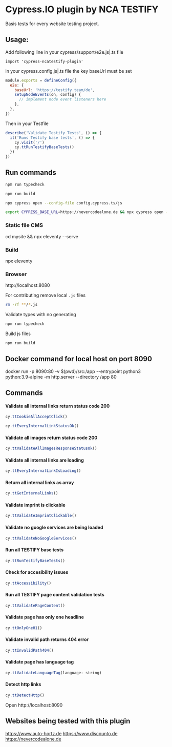 # Cypress.IO plugin by NCA TESTIFY

Basis tests for every website testing project.

## Usage:

Add following line in your cypress/support/e2e.js|.ts file

`import 'cypress-ncatestify-plugin'`

in your cypress.config.js|.ts file the key baseUrl must be set

```js
module.exports = defineConfig({
  e2e: {
    baseUrl: 'https://testify.team/de',
    setupNodeEvents(on, config) {
      // implement node event listeners here
    },
  },
})
```

Then in your Testfile

```js
describe('Validate Testify Tests', () => {
  it('Runs Testify base tests', () => {
    cy.visit('/')
    cy.ttRunTestifyBaseTests()
  })
})
```

## Run commands

```bash
npm run typecheck
```

```bash
npm run build
```

```bash
npx cypress open --config-file config.cypress.ts/js
```

```bash
export CYPRESS_BASE_URL=https://nevercodealone.de && npx cypress open --config-file config.cypress.ts/js
```

### Static file CMS

cd mysite && npx eleventy --serve

### Build

npx eleventy

### Browser

http://localhost:8080

For contributing remove local `.js` files

```bash
rm -rf **/*.js
```

Validate types with no generating

```bash
npm run typecheck
```

Build js files

```bash
npm run build
```

## Docker command for local host on port 8090

docker run -p 8090:80 -v $(pwd)/src:/app --entrypoint python3 python:3.9-alpine -m http.server --directory /app 80

## Commands

#### Validate all internal links return status code 200

```js
cy.ttCookieAllAcceptClick()
```

```js
cy.ttEveryInternalLinkStatusOk()
```

#### Validate all images return status code 200

```js
cy.ttValidateAllImagesResponseStatusOk()
```

#### Validate all internal links are loading

```js
cy.ttEveryInternalLinkIsLoading()
```

#### Return all internal links as array

```js
cy.ttGetInternalLinks()
```

#### Validate imprint is clickable

```js
cy.ttValidateImprintClickable()
```

#### Validate no google services are being loaded

```js
cy.ttValidateNoGoogleServices()
```

#### Run all TESTIFY base tests

```js
cy.ttRunTestifyBaseTests()
```

#### Check for accesibility issues

```js
cy.ttAccessibility()
```

#### Run all TESTIFY page content validation tests

```js
cy.ttValidatePageContent()
```

#### Validate page has only one headline

```js
cy.ttOnlyOneH1()
```

#### Validate invalid path returns 404 error

```js
cy.ttInvalidPath404()
```

#### Validate page has language tag

```js
cy.ttValidateLanguageTag(language: string)
```

#### Detect http links

```js
cy.ttDetectHttp()
```

Open
http://localhost:8090

## Websites being tested with this plugin

https://www.auto-hortz.de
https://www.discounto.de
https://nevercodealone.de
